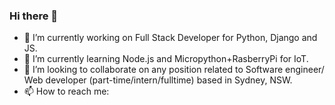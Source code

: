 ### Hi there 👋

- 🔭 I’m currently working on Full Stack Developer for Python, Django and JS.
- 🌱 I’m currently learning Node.js and Micropython+RasberryPi for IoT.
- 👯 I’m looking to collaborate on any position related to Software engineer/ Web developer (part-time/intern/fulltime) based in Sydney, NSW.
- 📫 How to reach me: 


<!--
**PymPhekasut/Pymphekasut** is a ✨ _special_ ✨ repository because its `README.md` (this file) appears on your GitHub profile.

Here are some ideas to get you started:

- 🔭 I’m currently working on ...
- 🌱 I’m currently learning ...
- 👯 I’m looking to collaborate on ...
- 🤔 I’m looking for help with ...
- 💬 Ask me about ...
- 📫 How to reach me: ...
- 😄 Pronouns: ...
- ⚡ Fun fact: ...
-->
